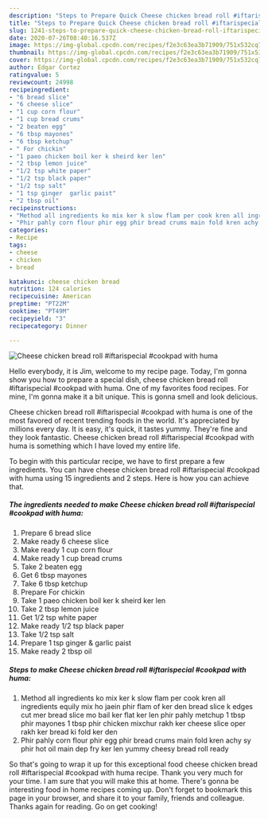 ```yaml
---
description: "Steps to Prepare Quick Cheese chicken bread roll #iftarispecial #cookpad with huma"
title: "Steps to Prepare Quick Cheese chicken bread roll #iftarispecial #cookpad with huma"
slug: 1241-steps-to-prepare-quick-cheese-chicken-bread-roll-iftarispecial-cookpad-with-huma
date: 2020-07-26T08:40:16.537Z
image: https://img-global.cpcdn.com/recipes/f2e3c63ea3b71909/751x532cq70/cheese-chicken-bread-roll-iftarispecial-cookpad-with-huma-recipe-main-photo.jpg
thumbnail: https://img-global.cpcdn.com/recipes/f2e3c63ea3b71909/751x532cq70/cheese-chicken-bread-roll-iftarispecial-cookpad-with-huma-recipe-main-photo.jpg
cover: https://img-global.cpcdn.com/recipes/f2e3c63ea3b71909/751x532cq70/cheese-chicken-bread-roll-iftarispecial-cookpad-with-huma-recipe-main-photo.jpg
author: Edgar Cortez
ratingvalue: 5
reviewcount: 24998
recipeingredient:
- "6 bread slice"
- "6 cheese slice"
- "1 cup corn flour"
- "1 cup bread crums"
- "2 beaten egg"
- "6 tbsp mayones"
- "6 tbsp ketchup"
- " For chickin"
- "1 paeo chicken boil ker k sheird ker len"
- "2 tbsp lemon juice"
- "1/2 tsp white paper"
- "1/2 tsp black paper"
- "1/2 tsp salt"
- "1 tsp ginger  garlic paist"
- "2 tbsp oil"
recipeinstructions:
- "Method all ingredients ko mix ker k slow flam per cook kren all ingredients equily mix ho jaein phir flam of ker den bread slice k edges cut mer bread slice mo bail ker flat ker len phir pahly metchup 1 tbsp phir mayones 1 tbsp phir chicken mixchur rakh ker cheese slice oper rakh ker bread ki fold ker den"
- "Phir pahly corn flour phir egg phir bread crums main fold kren achy sy phir hot oil main dep fry ker len yummy cheesy bread roll ready"
categories:
- Recipe
tags:
- cheese
- chicken
- bread

katakunci: cheese chicken bread 
nutrition: 124 calories
recipecuisine: American
preptime: "PT22M"
cooktime: "PT49M"
recipeyield: "3"
recipecategory: Dinner

---
```



![Cheese chicken bread roll #iftarispecial #cookpad with huma](https://img-global.cpcdn.com/recipes/f2e3c63ea3b71909/751x532cq70/cheese-chicken-bread-roll-iftarispecial-cookpad-with-huma-recipe-main-photo.jpg)

Hello everybody, it is Jim, welcome to my recipe page. Today, I'm gonna show you how to prepare a special dish, cheese chicken bread roll #iftarispecial #cookpad with huma. One of my favorites food recipes. For mine, I'm gonna make it a bit unique. This is gonna smell and look delicious.



Cheese chicken bread roll #iftarispecial #cookpad with huma is one of the most favored of recent trending foods in the world. It's appreciated by millions every day. It is easy, it's quick, it tastes yummy. They're fine and they look fantastic. Cheese chicken bread roll #iftarispecial #cookpad with huma is something which I have loved my entire life.


To begin with this particular recipe, we have to first prepare a few ingredients. You can have cheese chicken bread roll #iftarispecial #cookpad with huma using 15 ingredients and 2 steps. Here is how you can achieve that.

<!--inarticleads1-->

##### The ingredients needed to make Cheese chicken bread roll #iftarispecial #cookpad with huma:

1. Prepare 6 bread slice
1. Make ready 6 cheese slice
1. Make ready 1 cup corn flour
1. Make ready 1 cup bread crums
1. Take 2 beaten egg
1. Get 6 tbsp mayones
1. Take 6 tbsp ketchup
1. Prepare  For chickin
1. Take 1 paeo chicken boil ker k sheird ker len
1. Take 2 tbsp lemon juice
1. Get 1/2 tsp white paper
1. Make ready 1/2 tsp black paper
1. Take 1/2 tsp salt
1. Prepare 1 tsp ginger &amp; garlic paist
1. Make ready 2 tbsp oil




<!--inarticleads2-->

##### Steps to make Cheese chicken bread roll #iftarispecial #cookpad with huma:

1. Method all ingredients ko mix ker k slow flam per cook kren all ingredients equily mix ho jaein phir flam of ker den bread slice k edges cut mer bread slice mo bail ker flat ker len phir pahly metchup 1 tbsp phir mayones 1 tbsp phir chicken mixchur rakh ker cheese slice oper rakh ker bread ki fold ker den
1. Phir pahly corn flour phir egg phir bread crums main fold kren achy sy phir hot oil main dep fry ker len yummy cheesy bread roll ready




So that's going to wrap it up for this exceptional food cheese chicken bread roll #iftarispecial #cookpad with huma recipe. Thank you very much for your time. I am sure that you will make this at home. There's gonna be interesting food in home recipes coming up. Don't forget to bookmark this page in your browser, and share it to your family, friends and colleague. Thanks again for reading. Go on get cooking!
